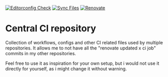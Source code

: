 [![Editorconfig Check](https://github.com/heathcliff26/ci/actions/workflows/editorconfig-check.yaml/badge.svg)](https://github.com/heathcliff26/ci/actions/workflows/editorconfig-check.yaml)
[![Sync Files](https://github.com/heathcliff26/ci/actions/workflows/sync-files.yaml/badge.svg)](https://github.com/heathcliff26/ci/actions/workflows/sync-files.yaml)
[![Renovate](https://github.com/heathcliff26/ci/actions/workflows/trigger-renovate.yaml/badge.svg)](https://github.com/heathcliff26/ci/actions/workflows/trigger-renovate.yaml)

# Central CI repository

Collection of workflows, configs and other CI related files used by multiple repositories.
It allows me to not have all the "renovate updated x ci job" commits in my other repositories.

Feel free to use it as inspiration for your own setup, but i would not use it directly for yourself, as i might change it without warning.
